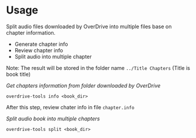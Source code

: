 # Usage
Split audio files downloaded by OverDrive into multiple files base on chapter information.

- Generate chapter info
- Review chapter info
- Split audio into multiple chapter

Note: The result will be stored in the folder name `../Title Chapters` (Title is book title)

*Get chapters information from folder downloaded by OverDrive*

```
overdrive-tools info <book_dir>
```
After this step, review chater info in file `chapter.info`

*Split audio book into multiple chapters*
```
overdrive-tools split <book_dir>
```